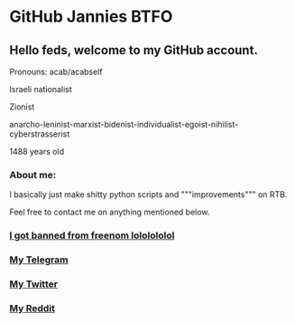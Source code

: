 # GitHub Jannies BTFO

## Hello feds, welcome to my GitHub account.

Pronouns: acab/acabself

Israeli nationalist

Zionist

anarcho-leninist-marxist-bidenist-individualist-egoist-nihilist-cyberstrasserist

1488 years old

### About me:

I basically just make shitty python scripts and """improvements""" on RTB.

Feel free to contact me on anything mentioned below.








### [I got banned from freenom lololololol](https://isis.tk)

### [My Telegram](https://t.me/Hidden_r3d)

### [My Twitter](https://twitter.com/shekelberg60000)

### [My Reddit](mailto:lol_no)
